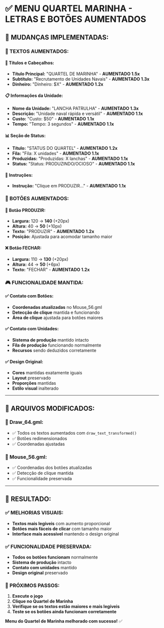 # ✅ MENU QUARTEL MARINHA - LETRAS E BOTÕES AUMENTADOS

## 🎯 **MUDANÇAS IMPLEMENTADAS:**

### **📝 TEXTOS AUMENTADOS:**

#### **🎨 Títulos e Cabeçalhos:**
- **Título Principal:** "QUARTEL DE MARINHA" - **AUMENTADO 1.5x**
- **Subtítulo:** "Recrutamento de Unidades Navais" - **AUMENTADO 1.3x**
- **Dinheiro:** "Dinheiro: $X" - **AUMENTADO 1.2x**

#### **📋 Informações da Unidade:**
- **Nome da Unidade:** "LANCHA PATRULHA" - **AUMENTADO 1.3x**
- **Descrição:** "Unidade naval rápida e versátil" - **AUMENTADO 1.1x**
- **Custo:** "Custo: $50" - **AUMENTADO 1.1x**
- **Tempo:** "Tempo: 3 segundos" - **AUMENTADO 1.1x**

#### **📊 Seção de Status:**
- **Título:** "STATUS DO QUARTEL" - **AUMENTADO 1.2x**
- **Fila:** "Fila: X unidades" - **AUMENTADO 1.1x**
- **Produzidas:** "Produzidas: X lanchas" - **AUMENTADO 1.1x**
- **Status:** "Status: PRODUZINDO/OCIOSO" - **AUMENTADO 1.1x**

#### **💬 Instruções:**
- **Instrução:** "Clique em PRODUZIR..." - **AUMENTADO 1.1x**

### **🔘 BOTÕES AUMENTADOS:**

#### **🎯 Botão PRODUZIR:**
- **Largura:** 120 → **140** (+20px)
- **Altura:** 40 → **50** (+10px)
- **Texto:** "PRODUZIR" - **AUMENTADO 1.2x**
- **Posição:** Ajustada para acomodar tamanho maior

#### **❌ Botão FECHAR:**
- **Largura:** 110 → **130** (+20px)
- **Altura:** 44 → **50** (+6px)
- **Texto:** "FECHAR" - **AUMENTADO 1.2x**

### **🎮 FUNCIONALIDADE MANTIDA:**

#### **✅ Contato com Botões:**
- **Coordenadas atualizadas** no Mouse_56.gml
- **Detecção de clique** mantida e funcionando
- **Área de clique** ajustada para botões maiores

#### **✅ Contato com Unidades:**
- **Sistema de produção** mantido intacto
- **Fila de produção** funcionando normalmente
- **Recursos** sendo deduzidos corretamente

#### **✅ Design Original:**
- **Cores** mantidas exatamente iguais
- **Layout** preservado
- **Proporções** mantidas
- **Estilo visual** inalterado

---

## 🔧 **ARQUIVOS MODIFICADOS:**

### **📄 Draw_64.gml:**
- ✅ Todos os textos aumentados com `draw_text_transformed()`
- ✅ Botões redimensionados
- ✅ Coordenadas ajustadas

### **📄 Mouse_56.gml:**
- ✅ Coordenadas dos botões atualizadas
- ✅ Detecção de clique mantida
- ✅ Funcionalidade preservada

---

## 🎯 **RESULTADO:**

### **✅ MELHORIAS VISUAIS:**
- **Textos mais legíveis** com aumento proporcional
- **Botões mais fáceis de clicar** com tamanho maior
- **Interface mais acessível** mantendo o design original

### **✅ FUNCIONALIDADE PRESERVADA:**
- **Todos os botões funcionam** normalmente
- **Sistema de produção** intacto
- **Contato com unidades** mantido
- **Design original** preservado

### **🚀 PRÓXIMOS PASSOS:**
1. **Execute o jogo**
2. **Clique no Quartel de Marinha**
3. **Verifique se os textos estão maiores e mais legíveis**
4. **Teste se os botões ainda funcionam corretamente**

**Menu do Quartel de Marinha melhorado com sucesso!** ✅
